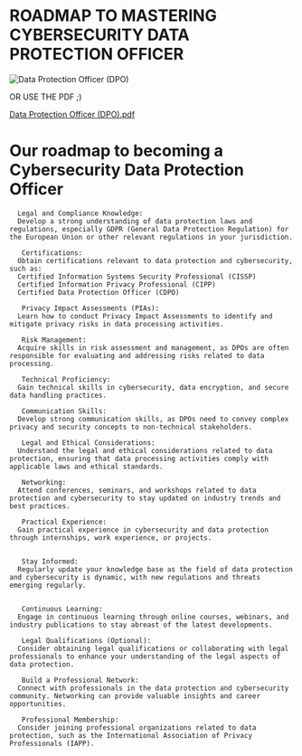 # ROADMAP TO MASTERING CYBERSECURITY DATA PROTECTION OFFICER

![Data Protection Officer (DPO)](https://github.com/d3vobed/EverythingCyb3R/assets/66479041/b7e06721-b607-4c4c-af40-7da4e86a0ace)


OR USE THE PDF ;)

[Data Protection Officer (DPO).pdf](https://github.com/d3vobed/EverythingCyb3R/files/13398266/Data.Protection.Officer.DPO.pdf)


# Our roadmap to becoming a Cybersecurity Data Protection Officer
      Legal and Compliance Knowledge:
      Develop a strong understanding of data protection laws and regulations, especially GDPR (General Data Protection Regulation) for the European Union or other relevant regulations in your jurisdiction.
      
       Certifications:
      Obtain certifications relevant to data protection and cybersecurity, such as:
      Certified Information Systems Security Professional (CISSP)
      Certified Information Privacy Professional (CIPP)
      Certified Data Protection Officer (CDPO)
      
       Privacy Impact Assessments (PIAs):
      Learn how to conduct Privacy Impact Assessments to identify and mitigate privacy risks in data processing activities.
      
       Risk Management:
      Acquire skills in risk assessment and management, as DPOs are often responsible for evaluating and addressing risks related to data processing.
      
       Technical Proficiency:
      Gain technical skills in cybersecurity, data encryption, and secure data handling practices.
      
       Communication Skills:
      Develop strong communication skills, as DPOs need to convey complex privacy and security concepts to non-technical stakeholders.
      
       Legal and Ethical Considerations:
      Understand the legal and ethical considerations related to data protection, ensuring that data processing activities comply with applicable laws and ethical standards.
      
       Networking:
      Attend conferences, seminars, and workshops related to data protection and cybersecurity to stay updated on industry trends and best practices.
      
       Practical Experience:
      Gain practical experience in cybersecurity and data protection through internships, work experience, or projects.
      
       
       Stay Informed:
      Regularly update your knowledge base as the field of data protection and cybersecurity is dynamic, with new regulations and threats emerging regularly.
      
       
       Continuous Learning:
      Engage in continuous learning through online courses, webinars, and industry publications to stay abreast of the latest developments.
      
       Legal Qualifications (Optional):
      Consider obtaining legal qualifications or collaborating with legal professionals to enhance your understanding of the legal aspects of data protection.
      
       Build a Professional Network:
      Connect with professionals in the data protection and cybersecurity community. Networking can provide valuable insights and career opportunities.
    
       Professional Membership:
      Consider joining professional organizations related to data protection, such as the International Association of Privacy Professionals (IAPP).
